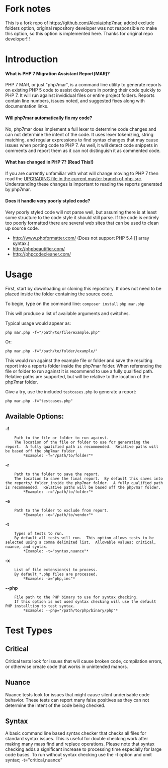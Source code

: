 # Fork notes
This is a fork repo of  https://github.com/Alexia/php7mar, added exclude folders option, original repository developer was not responsible ro make this option, so this option is implemented here.
Thanks for original repo developer!!!

# Introduction
#### What is PHP 7 Migration Assistant Report(MAR)?
PHP 7 MAR, or just "php7mar", is a command line utility to generate reports on existing PHP 5 code to assist developers in porting their code quickly to PHP 7.  It will run against invididual files or entire project folders.  Reports contain line numbers, issues noted, and suggested fixes along with documentation links.

#### Will php7mar automatically fix my code?
No, php7mar does implement a full lexer to determine code changes and can not determine the intent of the code.  It uses lexer tokenizing, string matching, and regular expressions to find syntax changes that may cause issues when porting code to PHP 7.  As well, it will detect code snippets in comments and report them as it can not distinguish it as commented code.

#### What has changed in PHP 7? (Read This!)
If you are currently unfamiliar with what will change moving to PHP 7 then read the [UPGRADING file in the current master branch of php-src](https://github.com/php/php-src/blob/PHP-7.0.0/UPGRADING).  Understanding these changes is important to reading the reports generated by php7mar.

#### Does it handle very poorly styled code?
Very poorly styled code will not parse well, but assuming there is at least some structure to the code style it should still parse.  If the code is entirely too poorly formatted there are several web sites that can be used to clean up source code.

* http://www.phpformatter.com/ (Does not support PHP 5.4 [] array syntax.)
* http://phpbeautifier.com/
* http://phpcodecleaner.com/

# Usage
First, start by downloading or cloning this repository.  It does not need to be placed inside the folder containing the source code.

To begin, type on the command line:
	`composer install`
	`php mar.php`

This will produce a list of available arguments and switches.

Typical usage would appear as:

	php mar.php -f="/path/to/file/example.php"

Or:

	php mar.php -f="/path/to/folder/example/"

This would run against the example file or folder and save the resulting report into a reports folder inside the php7mar folder.  When referencing the file or folder to run against it is recommend to use a fully qualified path.  Relative paths are supported, but will be relative to the location of the php7mar folder.

Give a try, use the included `testcases.php` to generate a report:

	php mar.php -f="testcases.php"

## Available Options:
**-f**
```
	Path to the file or folder to run against.
	The location of the file or folder to use for generating the report.  A fully qualified path is recommended.  Relative paths will be based off the php7mar folder.
		*Example: -f="/path/to/folder"*
```

**-r**
```
	Path to the folder to save the report.
	The location to save the final report.  By default this saves into the reports/ folder inside the php7mar folder.  A fully qualified path is recommended.  Relative paths will be based off the php7mar folder.
		*Example: -r="/path/to/folder"*
```
**-e**
```
	Path to the folder to exclude from report.
		*Example: -e="/path/to/vendor"*
```

**-t**
```
	Types of tests to run.
	By default all tests will run.  This option allows tests to be selected using a comma delimited list.  Allowable values: critical, nuance, and syntax.
		*Example: -t="syntax,nuance"*
```

**-x**
```
	List of file extension(s) to process.
	By default *.php files are processed.
		*Example: -x="php,inc"*
```

**--php**
```
	File path to the PHP binary to use for syntax checking.
	If this option is not used syntax checking will use the default PHP installtion to test syntax.
		*Example: --php="/path/to/php/binary/php"*
```

# Test Types
## Critical
Critical tests look for issues that will cause broken code, compilation errors, or otherwise create code that works in unintended manors.

## Nuance
Nuance tests look for issues that might cause silent underisable code behavior.  These tests can report many false positives as they can not determine the intent of the code being checked.

## Syntax
A basic command line based syntax checker that checks all files for standard syntax issues.  This is useful for double checking work after making many mass find and replace operations.  Please note that syntax checking adds a significant increase to processing time especially for large code bases.  To run without syntax checking use the -t option and omit syntax; -t="critical,nuance"
